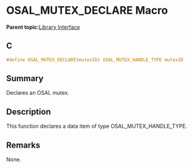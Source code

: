 # OSAL\_MUTEX\_DECLARE Macro

**Parent topic:**[Library Interface](GUID-2729150D-D502-4BC4-BB41-653718EF531C.md)

## C

```c
#define OSAL_MUTEX_DECLARE(mutexID) OSAL_MUTEX_HANDLE_TYPE mutexID
```

## Summary

Declares an OSAL mutex.

## Description

This function declares a data item of type OSAL\_MUTEX\_HANDLE\_TYPE.

## Remarks

None.

